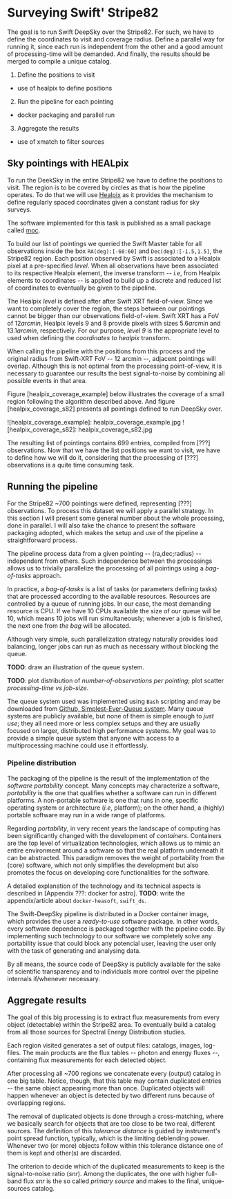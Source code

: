
# Surveying Swift' Stripe82

The goal is to run Swift DeepSky over the Stripe82.
For such, we have to define the coordinates to visit and coverage radius.
Define a parallel way for running it, since each run is independent from the other
and a good amount of processing-time will be demanded.
And finally, the results should be merged to compile a unique catalog.

1) Define the positions to visit
  * use of healpix to define positions
2) Run the pipeline for each pointing
  * docker packaging and parallel run
3) Aggregate the results
  * use of xmatch to filter sources


## Sky pointings with HEALpix
[healpix]: https://healpix.jpl.nasa.gov/
[moc]: https://github.com/chbrandt/moc

To run the DeekSky in the entire Stripe82 we have to define the positions to
visit.
The region is to be covered by circles as that is how the pipeline operates.
To do that we will use [Healpix][healpix] as it provides the mechanism to define
regularly spaced coordinates given a constant radius for sky surveys.

The software implemented for this task is published as a small package called [moc].

To build our list of pointings we queried the Swift Master table for all observations
inside the box `RA(deg):[-60:60]` and `Dec(deg):[-1.5,1.5]`, the Stripe82 region.
Each position observed by Swift is associated to a Healpix pixel at a pre-specified
*level*.
When all observations have been associated to its respective Healpix element,
the inverse transform -- *i.e*, from Healpix elements to coordinates -- is
applied to build up a discrete and reduced list of coordinates to eventually
be given to the pipeline.

The Healpix *level* is defined after after Swift XRT field-of-view.
Since we want to completely cover the region, the steps between our pointings
cannot be bigger than our observations field-of-view.
Swift XRT has a FoV of $12 arcmin$, Healpix levels $9$ and $8$ provide pixels
with sizes $5.6 arcmin$ and $13.1 arcmin$, respectively.
For our purpose, *level 9* is the appropriate level to used when defining the
*coordinates to healpix* transform.

When calling the pipeline with the positions from this process and the original
radius from Swift-XRT FoV -- 12 arcmin --, adjacent pointings will overlap.
Although this is not optimal from the processing point-of-view, it is necessary
to guarantee our results the best signal-to-noise by combining all possible
events in that area.

Figure [healpix_coverage_example] below illustrates the coverage of a small
region following the algorithm described above.
And figure [healpix_coverage_s82] presents all pointings defined to run
DeepSky over.

![healpix_coverage_example]: healpix_coverage_example.jpg
![healpix_coverage_s82]: healpix_coverage_s82.jpg

The resulting list of pointings contains 699 entries, compiled from [???]
observations.
Now that we have the list positions we want to visit, we have to define
how we will do it, considering that the processing of [???] observations
is a quite time consuming task.


## Running the pipeline

For the Stripe82 ~700 pointings were defined, representing [???] observations.
To process this dataset we will apply a parallel strategy.
In this section I will present some general number about the whole
processing, done in parallel.
I will also take the chance to present the software packaging adopted,
which makes the setup and use of the pipeline a straightforward process.

The pipeline process data from a given pointing -- (ra,dec;radius) --
independent from others.
Such independence between the processings allows us to trivially
parallelize the processing of all pointings using a *bag-of-tasks*
approach.

In practice, a *bag-of-tasks* is a list of tasks (or parameters defining tasks)
that are processed according to the available resources.
Resources are controlled by a queue of running jobs.
In our case, the most demanding resource is CPU.
If we have 10 CPUs available the size of our queue will be 10, which
means 10 jobs will run simultaneously; whenever a job is finished, the
next one from *the bag* will be allocated.

Although very simple, such parallelization strategy naturally provides
load balancing, longer jobs can run as much as necessary without blocking
the queue.

**TODO**: draw an illustration of the queue system.

**TODO**: plot distribution of *number-of-observations per pointing*;
plot scatter *processing-time vs job-size*.

[seq]: https://github.com/chbrandt/shools

The queue system used was implemented using `Bash` scripting and may
be downloaded from [Github, Simplest-Ever-Queue system][seq].
Many queue systems are publicly available, but none of them is simple
enough to *just use*; they all need more or less complex setups and
they are usually focused on larger, distributed high performance systems.
My goal was to provide a simple queue system that anyone with access to
a multiprocessing machine could use it effortlessly.


### Pipeline distribution

The packaging of the pipeline is the result of the implementation of the
*software portability* concept.
Many concepts may characterize a software, *portability* is the one that
qualifies whether a software can run in different platforms.
A non-portable software is one that runs in one, specific operating
system or architecture (*i.e*, platform); on the other hand, a (highly)
portable software may run in a wide range of platforms.

Regarding *portability*, in very recent years the landscape of computing
has been significantly changed with the development of *containers*.
Containers are the top level of virtualization technologies, which allows
us to mimic an entire environment around a software so that the real
platform underneath it can be abstracted.
This paradigm removes the weight of portability from the (core) software,
which not only simplifies the development but also promotes the focus
on developing core functionalities for the software.

A detailed explanation of the technology and its technical aspects is
described in [Appendix ???: docker for astro].
**TODO**: write the appendix/article about `docker-heasoft`, `swift_ds`.

The Swift-DeepSky pipeline is distributed in a Docker container image,
which provides the user a *ready-to-use* software package.
In other words, every software dependence is packaged together with
the pipeline code.
By implementing such technology to our software we completely solve any
portability issue that could block any potencial user, leaving the user
only with the task of generating and analysing data.

By all means, the source code of DeepSky is publicly available for the
sake of scientific transparency and to individuals more control over the
pipeline internals if/whenever necessary.


## Aggregate results

The goal of this big processing is to extract flux measurements from
every object (detectable) within the Stripe82 area.
To eventually build a catalog from all those sources for Spectral
Energy Distribution studies.

Each region visited generates a set of output files: catalogs, images, log-files.
The main products are the flux tables -- photon and energy fluxes --,
containing flux measurements for each detected object.

After processing all ~700 regions we concatenate every (output) catalog
in one big table.
Notice, though, that this table may contain duplicated entries -- the
same object appearing more than once.
Duplicated objects will happen whenever an object is detected by two
different runs because of overlapping regions.

The removal of duplicated objects is done through a cross-matching, where
we basically search for objects that are too close to be two real, different
sources.
The definition of this *tolerance distance* is guided by instrument's
point spread function, typically, which is the limiting deblending power.
Whenever two (or more) objects follow within this tolerance distance
one of them is kept and other(s) are discarded.

The criterion to decide which of the duplicated measurements to keep is
the signal-to-noise ratio (*snr*).
Among the duplicates, the one with higher full-band flux *snr* is the
so called *primary source* and makes to the final, unique-sources catalog.
